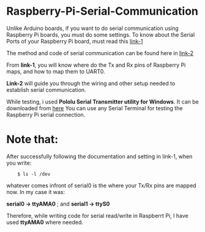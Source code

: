# Raspberry-Pi-Serial-Communication

  Unlike Arduino boards, if you want to do serial communication using Raspberry Pi boards, you must do some settings. 
  To know about the Serial Ports of your Raspberry Pi board, must read this [link-1](https://www.raspberrypi.org/documentation/configuration/uart.md)

  The method and code of serial communication can be found here in [link-2](https://www.electronicwings.com/raspberry-pi/raspberry-pi-uart-communication-using-python-and-c)

  From **link-1**, you will know where do the Tx and Rx pins of Raspberry Pi maps, and how to map them to UART0.

  **Link-2** will guide you through the wiring and other setup needed to establish serial communication.

  While testing, i used **Pololu Serial Transmitter utility for Windows**. It can be downloaded from [here](https://www.pololu.com/docs/0J23)
  You can use any Serial Terminal for testing the Raspberry Pi serial connection.
  
# Note that:
 
   After successfully following the documentation and setting in link-1, when you write:

        $ ls -l /dev

   whatever comes infront of serial0 is the where your Tx/Rx pins are mapped now. In my case it was:

   **serial0 -> ttyAMA0** ; and **serial1 -> ttyS0**
  
   Therefore, while writing code for serial read/write in Raspberrt Pi, I have used **ttyAMA0** where needed.
